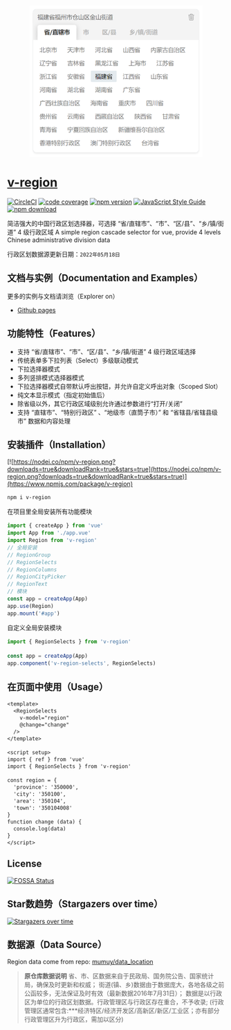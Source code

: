 <div align="center">
  <img src="./examples/assets/v-region.png" width="400" />
</div>

# [v-region](https://terryz.github.io/vue/#/region)

[![CircleCI](https://circleci.com/gh/TerryZ/v-region/tree/master.svg?style=svg)](https://circleci.com/gh/TerryZ/v-region/tree/master)
[![code coverage](https://codecov.io/gh/TerryZ/v-region/branch/master/graph/badge.svg)](https://codecov.io/gh/TerryZ/v-region)
[![npm version](https://img.shields.io/npm/v/v-region.svg)](https://www.npmjs.com/package/v-region)
[![JavaScript Style Guide](https://img.shields.io/badge/code_style-standard-brightgreen.svg)](https://standardjs.com)
[![npm download](https://img.shields.io/npm/dy/v-region.svg)](https://www.npmjs.com/package/v-region)

简洁强大的中国行政区划选择器，可选择 “省/直辖市”、“市”、“区/县”、“乡/镇/街道” 4 级行政区域
A simple region cascade selector for vue, provide 4 levels Chinese administrative division data

行政区划数据源更新日期：`2022年05月18日`

## 文档与实例（Documentation and Examples）

更多的实例与文档请浏览（Explorer on）

- [Github pages](https://terryz.github.io/vue3/region/)

## 功能特性（Features）

- 支持 “省/直辖市”、“市”、“区/县”、“乡/镇/街道” 4 级行政区域选择
- 传统表单多下拉列表（Select）多级联动模式
- 下拉选择器模式
- 多列竖排模式选择器模式
- 下拉选择器模式自带默认呼出按钮，并允许自定义呼出对象（Scoped Slot）
- 纯文本显示模式（指定初始值后）
- 除省级以外，其它行政区域级别允许通过参数进行“打开/关闭”
- 支持 “直辖市”、“特别行政区” 、“地级市（直筒子市）” 和 “省辖县/省辖县级市” 数据和内容处理

## 安装插件（Installation）

[![https://nodei.co/npm/v-region.png?downloads=true&downloadRank=true&stars=true](https://nodei.co/npm/v-region.png?downloads=true&downloadRank=true&stars=true)](https://www.npmjs.com/package/v-region)

```sh
npm i v-region
```

在项目里全局安装所有功能模块

```js
import { createApp } from 'vue'
import App from './app.vue'
import Region from 'v-region'
// 全局安装
// RegionGroup
// RegionSelects
// RegionColumns
// RegionCityPicker
// RegionText
// 模块
const app = createApp(App)
app.use(Region)
app.mount('#app')
```

自定义全局安装模块

```js
import { RegionSelects } from 'v-region'

const app = createApp(App)
app.component('v-region-selects', RegionSelects)
```

## 在页面中使用（Usage）

```vue
<template>
  <RegionSelects
    v-model="region"
    @change="change"
  />
</template>

<script setup>
import { ref } from 'vue'
import { RegionSelects } from 'v-region'

const region = {
  'province': '350000',
  'city': '350100',
  'area': '350104',
  'town': '350104008'
}
function change (data) {
  console.log(data)
}
</script>
```

## License

[![FOSSA Status](https://app.fossa.io/api/projects/git%2Bgithub.com%2FTerryZ%2Fv-region.svg?type=large)](https://app.fossa.io/projects/git%2Bgithub.com%2FTerryZ%2Fv-region?ref=badge_large)

## Star数趋势（Stargazers over time）

[![Stargazers over time](https://starchart.cc/TerryZ/v-region.svg)](https://starchart.cc/TerryZ/v-region)

## 数据源（Data Source）

Region data come from repo: [mumuy/data_location](https://github.com/mumuy/data_location)

> **原仓库数据说明**
> 省、市、区数据来自于民政局、国务院公告、国家统计局，确保及时更新和权威；
> 街道(镇、乡)数据由于数据庞大，各地各级之前公函较多，无法保证及时有效（最新数据2016年7月31日）；
> 数据是以行政区为单位的行政区划数据。行政管理区与行政区存在重合，不予收录;
> (行政管理区通常包含:***经济特区/经济开发区/高新区/新区/工业区；亦有部分行政管理区升为行政区，需加以区分)
